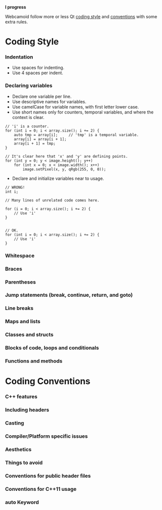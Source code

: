 **I progress**

Webcamoid follow more or less Qt [coding style](https://wiki.qt.io/Qt_Coding_Style) and [conventions](https://wiki.qt.io/Coding_Conventions) with some extra rules.

# Coding Style

### Indentation

- Use spaces for indenting.
- Use 4 spaces per indent.

### Declaring variables

- Declare one variable per line.
- Use descriptive names for variables.
- Use camelCase for variable names, with first letter lower case.
- Use short names only for counters, temporal variables, and where the context is clear.

```
// 'i' is a counter.
for (int i = 0; i < array.size(); i += 2) {
    auto tmp = array[i];     // 'tmp' is a temporal variable.
    array[i] = array[i + 1];
    array[i + 1] = tmp;
}

// It's clear here that 'x' and 'y' are defining points.
for (int y = 0; y < image.height(); y++)
    for (int x = 0; x < image.width(); x++)
        image.setPixel(x, y, qRgb(255, 0, 0));
```

- Declare and initialize variables near to usage.

```
// WRONG!
int i;

// Many lines of unrelated code comes here.

for (i = 0; i < array.size(); i += 2) {
    // Use 'i'
}


// OK.
for (int i = 0; i < array.size(); i += 2) {
    // Use 'i'
}
```

### Whitespace

### Braces

### Parentheses

### Jump statements (break, continue, return, and goto)

### Line breaks

### Maps and lists

### Classes and structs

### Blocks of code, loops and conditionals

### Functions and methods

# Coding Conventions

### C++ features

### Including headers

### Casting

### Compiler/Platform specific issues

### Aesthetics

### Things to avoid

### Conventions for public header files

### Conventions for C++11 usage

### auto Keyword
